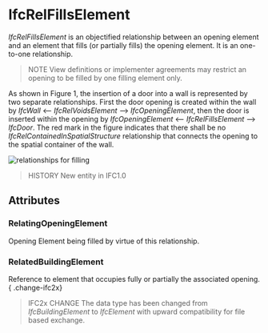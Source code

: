 # IfcRelFillsElement

_IfcRelFillsElement_ is an objectified relationship between an opening element and an element that fills (or partially fills) the opening element. It is an one-to-one relationship.<!-- end of definition -->

> NOTE  View definitions or implementer agreements may restrict an opening to be filled by one filling element only.

As shown in Figure 1, the insertion of a door into a wall is represented by two separate relationships. First the door opening is created within the wall by _IfcWall_ <-- _IfcRelVoidsElement_ --> _IfcOpeningElement_, then the door is inserted within the opening by _IfcOpeningElement_ <-- _IfcRelFillsElement_ --> _IfcDoor_. The red mark in the figure indicates that there shall be no _IfcRelContainedInSpatialStructure_ relationship that connects the opening to the spatial container of the wall.

![relationships for filling](../../../../figures/ifcrelfillselements-fig1.png "Figure 1 — Relationships for element filling")

> HISTORY  New entity in IFC1.0

## Attributes

### RelatingOpeningElement
Opening Element being filled by virtue of this relationship.

### RelatedBuildingElement
Reference to element that occupies fully or partially the associated opening.
{ .change-ifc2x}
> IFC2x CHANGE  The data type has been changed from _IfcBuildingElement_ to _IfcElement_ with upward compatibility for file based exchange.